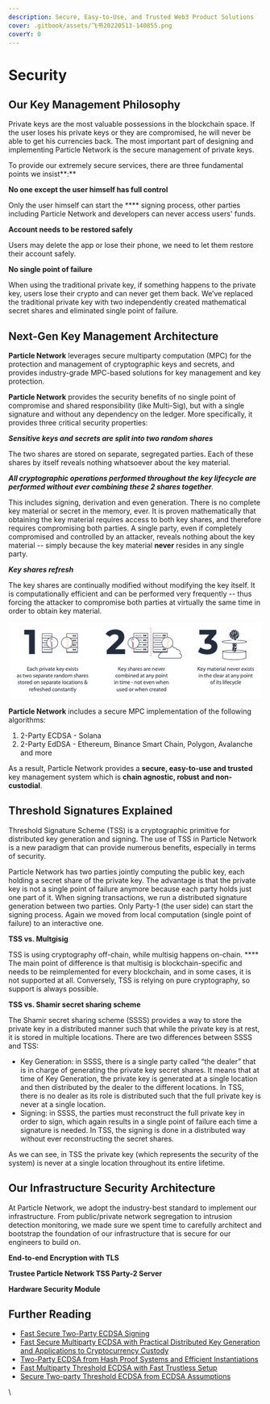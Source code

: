 ```yaml
---
description: Secure, Easy-to-Use, and Trusted Web3 Product Solutions
cover: .gitbook/assets/飞书20220513-140855.png
coverY: 0
---
```


# Security

## Our Key Management Philosophy

Private keys are the most valuable possessions in the blockchain space. If the user loses his private keys or they are compromised, he will never be able to get his currencies back. The most important part of designing and implementing Particle Network is the secure management of private keys.

To provide our extremely secure services, there are three fundamental points we insist**:**

**No one except the user himself has full control**

Only the user himself can start the **** signing process, other parties including Particle Network and developers can never access users' funds.

**Account needs to be restored safely**

Users may delete the app or lose their phone, we need to let them restore their account safely.

**No single point of failure**

When using the traditional private key, if something happens to the private key, users lose their crypto and can never get them back. We’ve replaced the traditional private key with two independently created mathematical secret shares and eliminated single point of failure.

## Next-Gen Key Management Architecture

**Particle Network** leverages secure multiparty computation (MPC) for the protection and management of cryptographic keys and secrets, and provides industry-grade MPC-based solutions for key management and key protection.

**Particle Network** provides the security benefits of no single point of compromise and shared responsibility (like Multi-Sig), but with a single signature and without any dependency on the ledger. More specifically, it provides three critical security properties:

_**Sensitive keys and secrets are split into two random shares**_

The two shares are stored on separate, segregated parties. Each of these shares by itself reveals nothing whatsoever about the key material.

_**All cryptographic operations performed throughout the key lifecycle are performed without ever combining these 2 shares together**._

This includes signing, derivation and even generation. There is no complete key material or secret in the memory, ever. It is proven mathematically that obtaining the key material requires access to both key shares, and therefore requires compromising both parties. A single party, even if completely compromised and controlled by an attacker, reveals nothing about the key material -- simply because the key material **never** resides in any single party.

_**Key shares refresh**_

The key shares are continually modified without modifying the key itself. It is computationally efficient and can be performed very frequently -- thus forcing the attacker to compromise both parties at virtually the same time in order to obtain key material.

![Next-Gen Key Management System](.gitbook/assets/os-key-shares.png)

**Particle Network** includes a secure MPC implementation of the following algorithms:

1. 2-Party ECDSA - Solana
2. 2-Party EdDSA - Ethereum, Binance Smart Chain, Polygon, Avalanche and more

As a result, Particle Network provides a **secure, easy-to-use and trusted** key management system which is **chain agnostic, robust and non-custodial**.

## Threshold Signatures Explained

Threshold Signature Scheme (TSS) is a cryptographic primitive for distributed key generation and signing. The use of TSS in Particle Network is a new paradigm that can provide numerous benefits, especially in terms of security.

Particle Network has two parties jointly computing the public key, each holding a secret share of the private key. The advantage is that the private key is not a single point of failure anymore because each party holds just one part of it. When signing transactions, we run a distributed signature generation between two parties. Only Party-1 (the user side) can start the signing process. Again we moved from local computation (single point of failure) to an interactive one.

**TSS vs. Multgisig**

TSS is using cryptography off-chain, while multisig happens on-chain. **** The main point of difference is that multisig is blockchain-specific and needs to be reimplemented for every blockchain, and in some cases, it is not supported at all. Conversely, TSS is relying on pure cryptography, so support is always possible.

**TSS vs. Shamir secret sharing scheme**

The Shamir secret sharing scheme (SSSS) provides a way to store the private key in a distributed manner such that while the private key is at rest, it is stored in multiple locations. There are two differences between SSSS and TSS:

* Key Generation: in SSSS, there is a single party called “the dealer” that is in charge of generating the private key secret shares. It means that at time of Key Generation, the private key is generated at a single location and then distributed by the dealer to the different locations. In TSS, there is no dealer as its role is distributed such that the full private key is never at a single location.
* Signing: in SSSS, the parties must reconstruct the full private key in order to sign, which again results in a single point of failure each time a signature is needed. In TSS, the signing is done in a distributed way without ever reconstructing the secret shares.

As we can see, in TSS the private key (which represents the security of the system) is never at a single location throughout its entire lifetime.

## Our Infrastructure Security Architecture

At Particle Network, we adopt the industry-best standard to implement our infrastructure. From public/private network segregation to intrusion detection monitoring, we made sure we spent time to carefully architect and bootstrap the foundation of our infrastructure that is secure for our engineers to build on.

**End-to-end Encryption with TLS**

**Trustee Particle Network TSS Party-2 Server**

**Hardware Security Module**

## Further Reading

* [Fast Secure Two-Party ECDSA Signing](https://eprint.iacr.org/2017/552)
* [Fast Secure Multiparty ECDSA with Practical Distributed Key Generation and Applications to Cryptocurrency Custody](https://eprint.iacr.org/2018/987.pdf)
* [Two-Party ECDSA from Hash Proof Systems and Efficient Instantiations](https://eprint.iacr.org/2019/503.pdf)
* [Fast Multiparty Threshold ECDSA with Fast Trustless Setup](https://eprint.iacr.org/2019/114.pdf)
* [Secure Two-party Threshold ECDSA from ECDSA Assumptions](https://eprint.iacr.org/2018/499.pdf)

\
